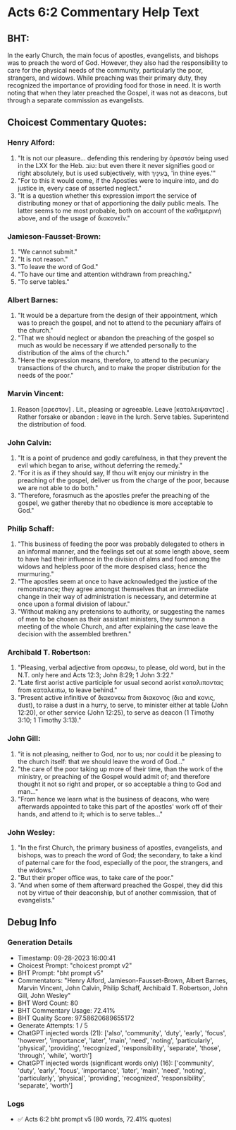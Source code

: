 # Acts 6:2 Commentary Help Text

## BHT:
In the early Church, the main focus of apostles, evangelists, and bishops was to preach the word of God. However, they also had the responsibility to care for the physical needs of the community, particularly the poor, strangers, and widows. While preaching was their primary duty, they recognized the importance of providing food for those in need. It is worth noting that when they later preached the Gospel, it was not as deacons, but through a separate commission as evangelists.

## Choicest Commentary Quotes:
### Henry Alford:
1. "It is not our pleasure... defending this rendering by ἀρεστόν being used in the LXX for the Heb. טוֹב: but even there it never signifies good or right absolutely, but is used subjectively, with בְּעֵינָיִךְ, 'in thine eyes.'" 
2. "For to this it would come, if the Apostles were to inquire into, and do justice in, every case of asserted neglect."
3. "It is a question whether this expression import the service of distributing money or that of apportioning the daily public meals. The latter seems to me most probable, both on account of the καθημερινή above, and of the usage of διακονεῖν."

### Jamieson-Fausset-Brown:
1. "We cannot submit."
2. "It is not reason."
3. "To leave the word of God."
4. "To have our time and attention withdrawn from preaching."
5. "To serve tables."

### Albert Barnes:
1. "It would be a departure from the design of their appointment, which was to preach the gospel, and not to attend to the pecuniary affairs of the church."
2. "That we should neglect or abandon the preaching of the gospel so much as would be necessary if we attended personally to the distribution of the alms of the church."
3. "Here the expression means, therefore, to attend to the pecuniary transactions of the church, and to make the proper distribution for the needs of the poor."

### Marvin Vincent:
1. Reason [αρεστον] . Lit., pleasing or agreeable. Leave [καταλειψαντας] . Rather forsake or abandon : leave in the lurch. Serve tables. Superintend the distribution of food.

### John Calvin:
1. "It is a point of prudence and godly carefulness, in that they prevent the evil which began to arise, without deferring the remedy."
2. "For it is as if they should say, If thou wilt enjoy our ministry in the preaching of the gospel, deliver us from the charge of the poor, because we are not able to do both."
3. "Therefore, forasmuch as the apostles prefer the preaching of the gospel, we gather thereby that no obedience is more acceptable to God."

### Philip Schaff:
1. "This business of feeding the poor was probably delegated to others in an informal manner, and the feelings set out at some length above, seem to have had their influence in the division of alms and food among the widows and helpless poor of the more despised class; hence the murmuring." 
2. "The apostles seem at once to have acknowledged the justice of the remonstrance; they agree amongst themselves that an immediate change in their way of administration is necessary, and determine at once upon a formal division of labour."
3. "Without making any pretensions to authority, or suggesting the names of men to be chosen as their assistant ministers, they summon a meeting of the whole Church, and after explaining the case leave the decision with the assembled brethren."

### Archibald T. Robertson:
1. "Pleasing, verbal adjective from αρεσκω, to please, old word, but in the N.T. only here and Acts 12:3; John 8:29; 1 John 3:22."
2. "Late first aorist active participle for usual second aorist καταλιποντας from καταλειπω, to leave behind."
3. "Present active infinitive of διακονεω from διακονος (δια and κονις, dust), to raise a dust in a hurry, to serve, to minister either at table (John 12:20), or other service (John 12:25), to serve as deacon (1 Timothy 3:10; 1 Timothy 3:13)."

### John Gill:
1. "it is not pleasing, neither to God, nor to us; nor could it be pleasing to the church itself: that we should leave the word of God..."
2. "the care of the poor taking up more of their time, than the work of the ministry, or preaching of the Gospel would admit of; and therefore thought it not so right and proper, or so acceptable a thing to God and man..."
3. "From hence we learn what is the business of deacons, who were afterwards appointed to take this part of the apostles' work off of their hands, and attend to it; which is to serve tables..."

### John Wesley:
1. "In the first Church, the primary business of apostles, evangelists, and bishops, was to preach the word of God; the secondary, to take a kind of paternal care for the food, especially of the poor, the strangers, and the widows."
2. "But their proper office was, to take care of the poor."
3. "And when some of them afterward preached the Gospel, they did this not by virtue of their deaconship, but of another commission, that of evangelists."


## Debug Info
### Generation Details
- Timestamp: 09-28-2023 16:00:41
- Choicest Prompt: "choicest prompt v2"
- BHT Prompt: "bht prompt v5"
- Commentators: "Henry Alford, Jamieson-Fausset-Brown, Albert Barnes, Marvin Vincent, John Calvin, Philip Schaff, Archibald T. Robertson, John Gill, John Wesley"
- BHT Word Count: 80
- BHT Commentary Usage: 72.41%
- BHT Quality Score: 97.58620689655172
- Generate Attempts: 1 / 5
- ChatGPT injected words (21):
	['also', 'community', 'duty', 'early', 'focus', 'however', 'importance', 'later', 'main', 'need', 'noting', 'particularly', 'physical', 'providing', 'recognized', 'responsibility', 'separate', 'those', 'through', 'while', 'worth']
- ChatGPT injected words (significant words only) (16):
	['community', 'duty', 'early', 'focus', 'importance', 'later', 'main', 'need', 'noting', 'particularly', 'physical', 'providing', 'recognized', 'responsibility', 'separate', 'worth']

### Logs
- ✅ Acts 6:2 bht prompt v5 (80 words, 72.41% quotes)